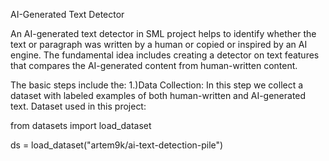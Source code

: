 AI-Generated Text Detector


An AI-generated text detector in SML project helps to identify whether the text or paragraph was written by a human or copied or inspired by an AI engine. The fundamental idea includes creating a detector on text features that compares the AI-generated content from human-written content.

The basic steps include the:
1.)Data Collection: In this step we collect a dataset with labeled examples of both human-written and AI-generated text.
Dataset used in this project:

from datasets import load_dataset

ds = load_dataset("artem9k/ai-text-detection-pile")

